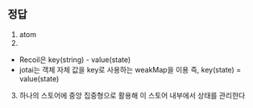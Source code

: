 ## 정답

1. atom
2.

- Recoil은 key(string) - value(state)
- jotai는 객체 자체 값을 key로 사용하는 weakMap을 이용 즉, key(state) = value(state)

3. 하나의 스토어에 중앙 집중형으로 활용해 이 스토어 내부에서 상태를 관리한다
